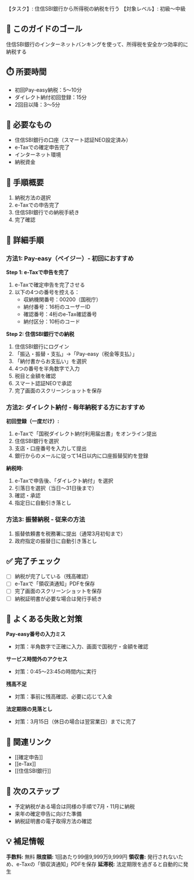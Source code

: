 【タスク】: 住信SBI銀行から所得税の納税を行う
【対象レベル】: 初級〜中級

## 🎯 このガイドのゴール
住信SBI銀行のインターネットバンキングを使って、所得税を安全かつ効率的に納税する

## ⏱️ 所要時間
- 初回Pay-easy納税：5〜10分
- ダイレクト納付初回登録：15分
- 2回目以降：3〜5分

## 🧰 必要なもの
- 住信SBI銀行の口座（スマート認証NEO設定済み）
- e-Taxでの確定申告完了
- インターネット環境
- 納税資金

## 📝 手順概要
1. 納税方法の選択
2. e-Taxでの申告完了
3. 住信SBI銀行での納税手続き
4. 完了確認

## 🔧 詳細手順

### 方法1: Pay-easy（ペイジー）- 初回におすすめ

**Step 1: e-Taxで申告を完了**
1. e-Taxで確定申告を完了させる
2. 以下の4つの番号を控える：
   - 収納機関番号：00200（国税庁）
   - 納付番号：16桁のユーザーID
   - 確認番号：4桁のe-Tax確認番号
   - 納付区分：10桁のコード

**Step 2: 住信SBI銀行での納税**
1. 住信SBI銀行にログイン
2. 「振込・振替・支払」→「Pay-easy（税金等支払）」
3. 「納付書からお支払い」を選択
4. 4つの番号を半角数字で入力
5. 税目と金額を確認
6. スマート認証NEOで承認
7. 完了画面のスクリーンショットを保存

### 方法2: ダイレクト納付 - 毎年納税する方におすすめ

**初回登録（一度だけ）:**
1. e-Taxで「国税ダイレクト納付利用届出書」をオンライン提出
2. 住信SBI銀行を選択
3. 支店・口座番号を入力して提出
4. 銀行からのメールに従って14日以内に口座振替契約を登録

**納税時:**
1. e-Taxで申告後、「ダイレクト納付」を選択
2. 引落日を選択（当日〜31日後まで）
3. 確認・承認
4. 指定日に自動引き落とし

### 方法3: 振替納税 - 従来の方法

1. 振替依頼書を税務署に提出（通常3月初旬まで）
2. 政府指定の振替日に自動引き落とし

## ✅ 完了チェック
- [ ] 納税が完了している（残高確認）
- [ ] e-Taxで「領収済通知」PDFを保存
- [ ] 完了画面のスクリーンショットを保存
- [ ] 納税証明書が必要な場合は発行手続き

## 🚨 よくある失敗と対策

**Pay-easy番号の入力ミス**
- 対策：半角数字で正確に入力、画面で国税庁・金額を確認

**サービス時間外のアクセス**
- 対策：0:45〜23:45の時間内に実行

**残高不足**
- 対策：事前に残高確認、必要に応じて入金

**法定期限の見落とし**
- 対策：3月15日（休日の場合は翌営業日）までに完了

## 🔄 関連リンク
- [[確定申告]]
- [[e-Tax]]
- [[住信SBI銀行]]

## 🚀 次のステップ
- 予定納税がある場合は同様の手順で7月・11月に納税
- 来年の確定申告に向けた準備
- 納税証明書の電子取得方法の確認

## 💡 補足情報

**手数料:** 無料
**限度額:** 1回あたり99億9,999万9,999円
**領収書:** 発行されないため、e-Taxの「領収済通知」PDFを保存
**延滞税:** 法定期限を過ぎると自動的に発生